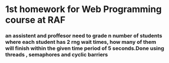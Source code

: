 # 1st homework for Web Programming course at RAF

### an assistent and proffesor need to grade n number of students where each student has 2 rng wait times, how many of them will finish within the given time period of 5 seconds.Done using threads , semaphores and cyclic barriers

